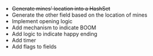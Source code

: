 * ~~Generate mines' location into a HashSet~~
* Generate the other field based on the location of mines
* Implement opening logic
* Add mechanism to indicate BOOM
* Add logic to indicate happy ending
* Add timer
* Add flags to fields